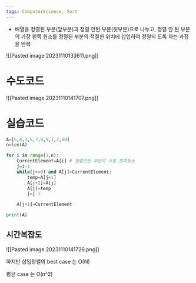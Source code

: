 ```yaml
---
tags: ComputerScience, Sort
---
```

- 배열을 정렬된 부분(앞부분)과 정렬 안된 부분(뒷부분)으로 나누고, 정렬 안 된 부분의 가장 왼쪽 원소를 정렬된 부분의 적절한 위치에 삽입하여 정렬되 도록 하는 과정을 반복

![[Pasted image 20231110133611.png]]


# 수도코드

![[Pasted image 20231110141707.png]]

# 실습코드

``` python
A=[6,4,3,5,7,8,9,1,2,88]
n=len(A)

for i in range(1,n):
    CurrentElement=A[i] # 정렬안된 부분의 가장 왼쪽원소
    j=i-1
    while(j>=0) and A[j]>CurrentElement:
        temp=A[j+1]
        A[j+1]=A[j]
        A[j]=temp
        j=j-1

    A[j+1]=CurrentElement

print(A)
```

## 시간복잡도

![[Pasted image 20231110141726.png]]

하지만 삽입정렬의 best case 는 O(N)

평균 case 는 O(n^2)